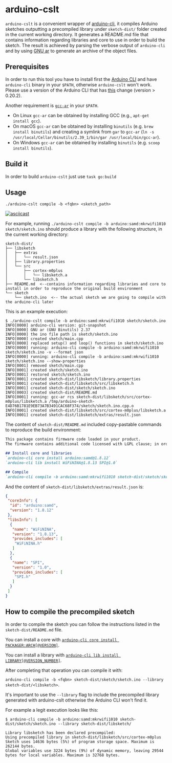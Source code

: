# arduino-cslt

`arduino-cslt` is a convenient wrapper of [arduino-cli](https://github.com/arduino/arduino-cli), it compiles Arduino sketches outputting a precompiled library under `sketch-dist/` folder created in the current working directory.
It generates a README.md file that contains information regarding libraries and core to use in order to build the sketch. The result is achieved by parsing the verbose output of `arduino-cli` and by using [GNU ar](https://sourceware.org/binutils/docs/binutils/ar.html) to generate an archive of the object files.

## Prerequisites
In order to run this tool you have to install first the [Arduino CLI](https://github.com/arduino/arduino-cli) and have `arduino-cli` binary in your `$PATH`, otherwise `arduino-cslt` won't work.
Please use a version of the Arduino CLI that has [this](https://github.com/arduino/arduino-cli/pull/1608) change (version > 0.20.2).

Another requirement is [`gcc-ar`](https://sourceware.org/binutils/docs/binutils/ar.html) in your `$PATH`.

- On Linux `gcc-ar` can be obtained by installing GCC (e.g., `apt-get install gcc`).
- On macOS `gcc-ar` can be obtained by installing `binutils` (e.g. `brew install binutils`) and creating a symlink from `gar` to `gcc-ar` (`ln -s /usr/local/Cellar/binutils/2.39_1/bin/gar /usr/local/bin/gcc-ar`).
- On Windows `gcc-ar` can be obtained by installing `binutils` (e.g. `scoop install binutils`).

## Build it
In order to build `arduino-cslt` just use `task go:build`

## Usage
`./arduino-cslt compile -b <fqbn> <sketch_path>`

[![asciicast](https://asciinema.org/a/465059.svg)](https://asciinema.org/a/465059)

For example, running `./arduino-cslt compile -b arduino:samd:mkrwifi1010 sketch/sketch.ino` should produce a library with the following structure, in the current working directory:
```
sketch-dist/
├── libsketch
│   ├── extras
│   │   └── result.json
│   ├── library.properties
│   └── src
│       ├── cortex-m0plus
│       │   └── libsketch.a
│       └── libsketch.h
├── README.md  <--contains information regarding libraries and core to install in order to reproduce the original build environment
└── sketch
    └── sketch.ino  <-- the actual sketch we are going to compile with the arduino-cli later
```

This is an example execution:
```
$ ./arduino-cslt compile -b arduino:samd:mkrwifi1010 sketch/sketch.ino
INFO[0000] arduino-cli version: git-snapshot            
INFO[0000] GNU ar (GNU Binutils) 2.37                   
INFO[0000] the ino file path is sketch/sketch.ino 
INFO[0000] created sketch/main.cpp 
INFO[0000] replaced setup() and loop() functions in sketch/sketch.ino 
INFO[0000] running: arduino-cli compile -b arduino:samd:mkrwifi1010 sketch/sketch.ino -v --format json 
INFO[0000] running: arduino-cli compile -b arduino:samd:mkrwifi1010 sketch/sketch.ino --show-properties 
INFO[0001] removed sketch/main.cpp 
INFO[0001] created sketch/sketch.ino 
INFO[0001] restored sketch/sketch.ino 
INFO[0001] created sketch-dist/libsketch/library.properties
INFO[0001] created sketch-dist/libsketch/src/libsketch.h 
INFO[0001] created sketch-dist/sketch/sketch.ino 
INFO[0003] created sketch-dist/README.md 
INFO[0001] running: gcc-ar rcs sketch-dist/libsketch/src/cortex-m0plus/libsketch.a /tmp/arduino-sketch-E4D76B1781E9EB73A7B3491CAC68F374/sketch/sketch.ino.cpp.o 
INFO[0001] created sketch-dist/libsketch/src/cortex-m0plus/libsketch.a 
INFO[0001] created sketch-dist/libsketch/extras/result.json
```

The content of `sketch-dist/README.md` included copy-pastable commands to reproduce the build environment:
```markdown
This package contains firmware code loaded in your product. 
The firmware contains additional code licensed with LGPL clause; in order to re-compile the entire firmware bundle, please execute the following.

## Install core and libraries
`arduino-cli core install arduino:samd@1.8.12`
`arduino-cli lib install WiFiNINA@1.8.13 SPI@1.0`

## Compile
`arduino-cli compile -b arduino:samd:mkrwifi1010 sketch-dist/sketch/sketch.ino --library sketch-dist/libsketch`
```

And the content of `sketch-dist/libsketch/extras/result.json` is:
```json
{
 "coreInfo": {
  "id": "arduino:samd",
  "version": "1.8.12"
 },
 "libsInfo": [
  {
   "name": "WiFiNINA",
   "version": "1.8.13",
   "provides_includes": [
    "WiFiNINA.h"
   ]
  },
  {
   "name": "SPI",
   "version": "1.0",
   "provides_includes": [
    "SPI.h"
   ]
  }
 ]
}
```

## How to compile the precompiled sketch
In order to compile the sketch you can follow the instructions listed in the `sketch-dist/README.md` file.

You can install a core with [`arduino-cli core install PACKAGER:ARCH[@VERSION]`](https://arduino.github.io/arduino-cli/latest/commands/arduino-cli_core_install/).

You can install a library with [`arduino-cli lib install LIBRARY[@VERSION_NUMBER]`](https://arduino.github.io/arduino-cli/latest/commands/arduino-cli_lib_install/).

After completing that operation you can compile it with:

`arduino-cli compile -b <fqbn> sketch-dist/sketch/sketch.ino --library sketch-dist/<libsketch>`.

It's important to use the `--library` flag to include the precompiled library generated with arduino-cslt otherwise the Arduino CLI won't find it.

For example a legit execution looks like this:
```
$ arduino-cli compile -b arduino:samd:mkrwifi1010 sketch-dist/sketch/sketch.ino --library sketch-dist/libsketch/

Library libsketch has been declared precompiled:
Using precompiled library in sketch-dist/libsketch/src/cortex-m0plus
Sketch uses 14636 bytes (5%) of program storage space. Maximum is 262144 bytes.
Global variables use 3224 bytes (9%) of dynamic memory, leaving 29544 bytes for local variables. Maximum is 32768 bytes.
```
